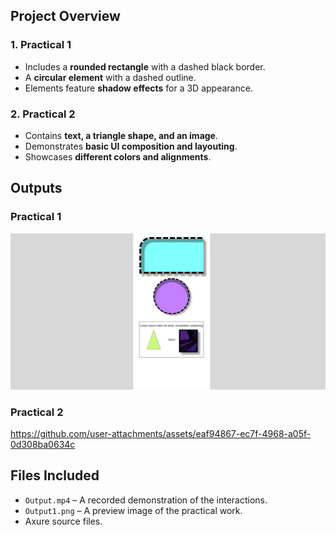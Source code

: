 ## Project Overview

### 1. Practical 1
- Includes a **rounded rectangle** with a dashed black border.
- A **circular element** with a dashed outline.
- Elements feature **shadow effects** for a 3D appearance.

### 2. Practical 2
- Contains **text, a triangle shape, and an image**.
- Demonstrates **basic UI composition and layouting**.
- Showcases **different colors and alignments**.

## Outputs
### Practical 1
![Output 1](Output1.png)

### Practical 2
https://github.com/user-attachments/assets/eaf94867-ec7f-4968-a05f-0d308ba0634c

## Files Included
- `Output.mp4` – A recorded demonstration of the interactions.
- `Output1.png` – A preview image of the practical work.
- Axure source files.
